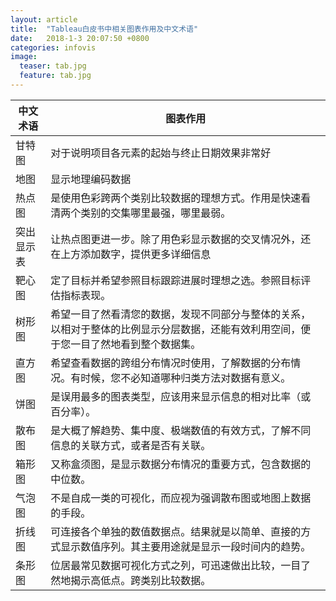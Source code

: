 ```yaml
---
layout: article
title:  "Tableau白皮书中相关图表作用及中文术语"
date:   2018-1-3 20:07:50 +0800
categories: infovis 
image:
  teaser: tab.jpg
  feature: tab.jpg
---
```


| 中文术语 | 图表作用 |
|----------|----------|
|甘特图|对于说明项目各元素的起始与终止日期效果非常好|
|地图|显示地理编码数据|
|热点图|是使用色彩跨两个类别比较数据的理想方式。作用是快速看清两个类别的交集哪里最强，哪里最弱。|
|突出显示表|让热点图更进一步。除了用色彩显示数据的交叉情况外，还在上方添加数字，提供更多详细信息|
|靶心图|定了目标并希望参照目标跟踪进展时理想之选。参照目标评估指标表现。|
|树形图|希望一目了然看清您的数据，发现不同部分与整体的关系，以相对于整体的比例显示分层数据，还能有效利用空间，便于您一目了然地看到整个数据集。 |
|直方图|希望查看数据的跨组分布情况时使用，了解数据的分布情况。有时候，您不必知道哪种归类方法对数据有意义。|
|饼图|是误用最多的图表类型，应该用来显示信息的相对比率（或百分率）。 |
|散布图|是大概了解趋势、集中度、极端数值的有效方式，了解不同信息的关联方式，或者是否有关联。|
|箱形图|又称盒须图，是显示数据分布情况的重要方式，包含数据的中位数。|
|气泡图|不是自成一类的可视化，而应视为强调散布图或地图上数据的手段。|
|折线图|可连接各个单独的数值数据点。结果就是以简单、直接的方式显示数值序列。其主要用途就是显示一段时间内的趋势。 |
|条形图|位居最常见数据可视化方式之列，可迅速做出比较，一目了然地揭示高低点。跨类别比较数据。|



